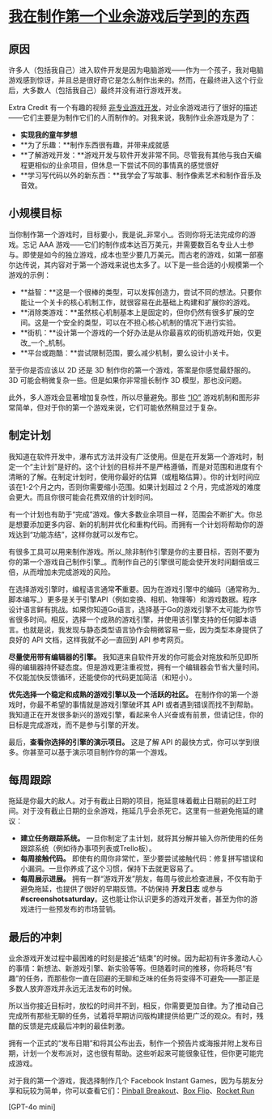 # [我在制作第一个业余游戏后学到的东西](https://ruoyusun.com/2018/06/15/guide-for-non-game-dev.html)

## 原因

许多人（包括我自己）进入软件开发是因为电脑游戏——作为一个孩子，我对电脑游戏感到惊讶，并且总是很好奇它是怎么制作出来的。然而，在最终进入这个行业后，大多数人（包括我自己）最终并没有进行游戏开发。

Extra Credit 有一个有趣的视频 [非专业游戏开发](https://www.youtube.com/watch?v=m4p7T9O_tqg)，对业余游戏进行了很好的描述——它们主要是为制作它们的人而制作的。对我来说，我制作业余游戏是为了：

- **实现我的童年梦想**
- **为了乐趣：**制作东西很有趣，并带来成就感
- **了解游戏开发：**游戏开发与软件开发非常不同。尽管我有其他与我白天编程更相似的业余项目，但休息一下尝试不同的事情真的感觉很好
- **学习写代码以外的新东西：**我学会了写故事、制作像素艺术和制作音乐及音效。

## 小规模目标

当你制作第一个游戏时，目标要小，我是说_非常小_。否则你将无法完成你的游戏。忘记 AAA 游戏——它们的制作成本达百万美元，并需要数百名专业人士参与。即使是如今的独立游戏，成本也至少要几万美元。而古老的游戏，如第一部塞尔达传说，其内容对于第一个游戏来说也太多了。以下是一些合适的小规模第一个游戏的示例：

- **益智：**这是一个很棒的类型，可以发挥创造力，尝试不同的想法。只要你能让一个关卡的核心机制工作，就很容易在此基础上构建和扩展你的游戏。
- **消除类游戏：**虽然核心机制基本上是固定的，但你仍然有很多扩展的空间。这是一个安全的类型，可以在不担心核心机制的情况下进行实验。
- **街机：**设计第一个游戏的一个好办法是从你最喜欢的街机游戏开始，仅更改_一个_机制。
- **平台或跑酷：**尝试限制范围，要么减少机制，要么设计小关卡。

至于你是否应该以 2D 还是 3D 制作你的第一个游戏，答案是你感觉最舒服的。3D 可能会稍微复杂一些。但是如果你非常擅长制作 3D 模型，那也没问题。

此外，多人游戏会显著增加复杂性，所以尽量避免。那些 [“IO”](http://agar.io/) 游戏机制和图形非常简单，但对于你的第一个游戏来说，它们可能依然稍显过于复杂。

## 制定计划

我知道在软件开发中，瀑布式方法并没有广泛使用。但是在开发第一个游戏时，制定一个“主计划”是好的。这个计划的目标并不是严格遵循，而是对范围和进度有个清晰的了解。在制定计划时，使用你最好的估算（或粗略估算）。你的计划时间应该在1-2个月之内，否则你需要缩小范围。如果计划超过 2 个月，完成游戏的难度会更大。而且你很可能会花费双倍的计划时间。

有一个计划也有助于“完成”游戏。像大多数业余项目一样，范围会不断扩大。你总是想要添加更多内容、新的机制并优化和重构代码。而拥有一个计划将帮助你的游戏达到“功能冻结”，这样你就可以发布它。

有很多工具可以用来制作游戏。所以_除非制作引擎是你的主要目标，否则不要为你的第一个游戏自己制作引擎_。而制作自己的引擎很可能会使开发时间翻倍或三倍，从而增加未完成游戏的风险。

在选择游戏引擎时，编程语言通常**不**重要。因为在游戏引擎中的编码（通常称为_脚本编写_）更多是关于引擎API（例如变换、相机、物理等）和游戏数据。程序设计语言鲜有挑战。如果你知道Go语言，选择基于Go的游戏引擎不太可能为你节省很多时间。相反，选择一个成熟的游戏引擎，并使用该引擎支持的任何脚本语言。也就是说，我发现与静态类型语言协作会稍微容易一些，因为类型本身提供了良好的 API 文档，这样我就不必一直回到 API 参考网页。

**尽量使用带有编辑器的引擎。** 我知道来自软件开发的你可能会对拖放和所见即所得的编辑器持怀疑态度。但是游戏更注重视觉，拥有一个编辑器会节省大量时间。不仅能加快反馈循环，还能使你的代码更加简洁（和短小）。

**优先选择一个稳定和成熟的游戏引擎以及一个活跃的社区。** 在制作你的第一个游戏时，你最不希望的事情就是游戏引擎破坏其 API 或者遇到错误而找不到帮助。我知道正在开发很多新兴的游戏引擎，看起来令人兴奋或有前景，但请记住，你的目标是完成游戏，而不是参与引擎的开发。

最后，**查看你选择的引擎的演示项目。** 这是了解 API 的最快方式，你可以学到很多。你甚至可以基于演示项目制作你的第一个游戏。

## 每周跟踪

拖延是你最大的敌人。对于有截止日期的项目，拖延意味着截止日期前的赶工时间。对于没有截止日期的业余游戏，拖延几乎会杀死它。这里有一些避免拖延的建议：

- **建立任务跟踪系统。** 一旦你制定了主计划，就将其分解并输入你所使用的任务跟踪系统（例如待办事项列表或Trello板）。
- **每周接触代码。** 即使有的周你非常忙，至少要尝试接触代码：修复拼写错误和小漏洞。一旦你养成了这个习惯，保持下去就更容易了。
- **每周展示进展。** 拥有一群“游戏开发”朋友，每周与彼此检查进展，不仅有助于避免拖延，也提供了很好的早期反馈。不妨保持 **开发日志** 或参与 **#screenshotsaturday**。这也能让你认识更多的游戏开发者，甚至为你的游戏进行一些预发布的市场营销。

## 最后的冲刺

业余游戏开发过程中最困难的时刻是接近“结束”的时候。因为起初有许多激动人心的事情：新想法、新游戏引擎、新实验等等。但随着时间的推移，你将耗尽“有趣”的任务，而那些你一直在回避的无聊和乏味的任务将变得不可避免——那正是多数人放弃游戏并永远无法发布的时候。

所以当你接近目标时，放松的时间并不到，相反，你需要更加自律。为了推动自己完成所有那些无聊的任务，试着将早期访问版构建提供给更广泛的观众。有时，残酷的反馈是完成最后冲刺的最佳刺激。

拥有一个正式的“发布日期”和将其公布出去，制作一个预告片或海报并附上发布日期，计划一个发布派对，这也很有帮助。这些听起来可能很象征性，但你更可能完成游戏。

对于我的第一个游戏，我选择制作几个 Facebook Instant Games，因为与朋友分享和玩较为简单，你可以查看它们：[Pinball Breakout](https://www.facebook.com/instantgames/198493907436001/)、[Box Flip](https://www.facebook.com/instantgames/1386176524819862/)、[Rocket Run](https://www.facebook.com/instantgames/179283319572478/)

[GPT-4o mini]

